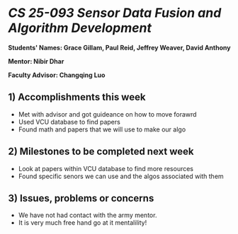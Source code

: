 # *CS 25-093 Sensor Data Fusion and Algorithm Development*

**Students' Names: Grace Gillam, Paul Reid, Jeffrey Weaver, David Anthony**

**Mentor: Nibir Dhar**

**Faculty Advisor: Changqing Luo**

## 1) Accomplishments this week ##
   - Met with advisor and got guideance on how to move forawrd
   - Used VCU database to find papers
   - Found math and papers that we will use to make our algo

## 2) Milestones to be completed next week ##
   - Look at papers within VCU database to find more resources
   - Found specific senors we can use and the algos associated with them

## 3) Issues, problems or concerns ##
   - We have not had contact with the army mentor.
   - It is very much free hand go at it mentalility!
   
